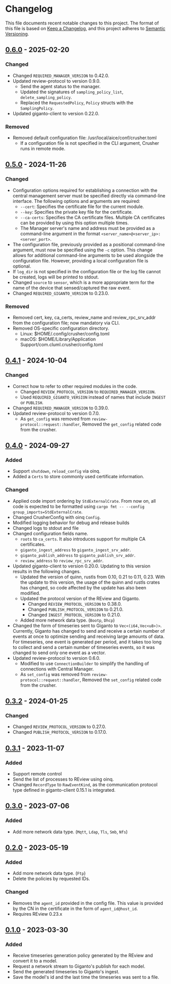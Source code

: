 # Changelog

This file documents recent notable changes to this project. The format of this
file is based on [Keep a Changelog](https://keepachangelog.com/en/1.0.0/), and
this project adheres to [Semantic
Versioning](https://semver.org/spec/v2.0.0.html).

## [0.6.0] - 2025-02-20

### Changed

- Changed `REQUIRED_MANAGER_VERSION` to 0.42.0.
- Updated review-protocol to version 0.9.0.
  - Send the agent status to the manager.
  - Updated the signatures of `sampling_policy_list`, `delete_sampling_policy`.
  - Replaced the `RequestedPolicy`, `Policy` structs with the `SamplingPolicy`.
- Updated giganto-client to version 0.22.0.

### Removed

- Removed default configuration file: /usr/local/aice/conf/crusher.toml
  - If a configuration file is not specified in the CLI argument, Crusher runs in
    remote mode.

## [0.5.0] - 2024-11-26

### Changed

- Configuration options required for establishing a connection with the central
  management server must be specified directly via command-line interface.
  The following options and arguments are required:
  - `--cert`: Specifies the certificate file for the current module.
  - `--key`: Specifies the private key file for the certificate.
  - `--ca-certs`: Specifies the CA certificate files. Multiple CA certificates
    can be provided by using this option multiple times.
  - The Manager server's name and address must be provided as a command-line
    argument in the format `<server_name>@<server_ip>:<server_port>`.
- The configuration file, previously provided as a positional command-line
  argument, must now be specified using the `-c` option. This change allows for
  additional command-line arguments to be used alongside the configuration file.
  However, providing a local configuration file is optional.
- If `log_dir` is not specified in the configuration file or the log file cannot
  be created, logs will be printed to stdout.
- Changed `source` to `sensor`, which is a more appropriate term for the name of
  the device that sensed/captured the raw event.
- Changed `REQUIRED_GIGANTO_VERSION` to 0.23.0.

### Removed

- Removed cert, key, ca_certs, review_name and review_rpc_srv_addr from the
  configuration file; now mandatory via CLI.
- Removed OS-specific configuration directory.
  - Linux: $HOME/.config/crusher/config.toml
  - macOS: $HOME/Library/Application Support/com.cluml.crusher/config.toml

## [0.4.1] - 2024-10-04

### Changed

- Correct how to refer to other required modules in the code.
  - Changed `REVIEW_PROTOCOL_VERSION` to `REQUIRED_MANAGER_VERSION`.
  - Used `REQUIRED_GIGANTO_VERSION` instead of names that include `INGEST` or `PUBLISH`.
- Changed `REQUIRED_MANAGER_VERSION` to 0.39.0.
- Updated review-protocol to version 0.7.0.
  - As `get_config` was removed from `review-protocol::request::handler`,
    Removed the `get_config` related code from the crusher.

## [0.4.0] - 2024-09-27

### Added

- Support `shutdown`, `reload_config` via oinq.
- Added a `Certs` to store commonly used certificate information.

### Changed

- Applied code import ordering by `StdExternalCrate`. From now on, all code is
  expected to be formatted using `cargo fmt -- --config group_imports=StdExternalCrate`.
- Changed CrusherConfig with oinq `Config`.
- Modified logging behavior for debug and release builds
- Changed logs to stdout and file
- Changed configuration fields name.
  - `roots` to `ca_certs`. It also introduces support for multiple CA
    certificates.
  - `giganto_ingest_address` to `giganto_ingest_srv_addr`.
  - `giganto_publish_address` to `giganto_publish_srv_addr`.
  - `review_address` to `review_rpc_srv_addr`.
- Updated giganto-client to version 0.20.0. Updating to this version results
  in the following changes.
  - Updated the version of quinn, rustls from 0.10, 0.21 to 0.11, 0.23. With the
    update to this version, the usage of the quinn and rustls crates has
    changed, so code affected by the update has also been modified.
  - Updated the protocol version of the REview and Giganto.
    - Changed `REVIEW_PROTOCOL_VERSION` to 0.38.0.
    - Changed `PUBLISH_PROTOCOL_VERSION` to 0.21.0.
    - Changed `INGEST_PROTOCOL_VERSION` to 0.21.0.
  - Added more network data type. (`Bootp`, `Dhcp`)
- Changed the form of timeseries sent to Giganto to `Vec<(i64,Vec<u8>)>`.
  Currently, Giganto has changed to send and receive a certain number of
  events at once to optimize sending and receiving large amounts of data.
  For timeseries, one event is generated per period, and it takes too long
  to collect and send a certain number of timeseries events, so it was
  changed to send only one event as a vector.
- Updated review-protocol to version 0.6.0.
  - Modified to use `ConnectionBuilder` to simplify the handling of connections
    with Central Manager.
  - As `set_config` was removed from `review-protocol::request::handler`,
    Removed the `set_config` related code from the crusher.

## [0.3.2] - 2024-01-25

### Changed

- Changed `REVIEW_PROTOCOL_VERSION` to 0.27.0.
- Changed `PUBLISH_PROTOCOL_VERSION` to 0.17.0.

## [0.3.1] - 2023-11-07

### Added

- Support remote control
- Send the list of processes to REview using oinq.
- Changed `RecordType` to `RawEventKind`, as the communication protocol type
  defined in giganto-client 0.15.1 is integrated.

## [0.3.0] - 2023-07-06

### Added

- Add more network data type. (`Mqtt`, `Ldap`, `Tls`, `Smb`, `Nfs`)

## [0.2.0] - 2023-05-19

### Added

- Add more network data type. (`Ftp`)
- Delete the policies by requested IDs.

### Changed

- Removes the `agent_id` provided in the config file. This value is provided by
  the CN in the certificate in the form of `agent_id@host_id`.
- Requires REview 0.23.x

## [0.1.0] - 2023-03-30

### Added

- Receive timeseries generation policy generated by the REview and
  convert it to a model.
- Request a network stream to Giganto's publish for each model.
- Send the generated timeseries to Giganto's ingest.
- Save the model's id and the last time the timeseries was sent to a file.

[0.6.0]: https://github.com/aicers/crusher/compare/0.5.0...0.6.0
[0.5.0]: https://github.com/aicers/crusher/compare/0.4.1...0.5.0
[0.4.1]: https://github.com/aicers/crusher/compare/0.4.0...0.4.1
[0.4.0]: https://github.com/aicers/crusher/compare/0.3.2...0.4.0
[0.3.2]: https://github.com/aicers/crusher/compare/0.3.1...0.3.2
[0.3.1]: https://github.com/aicers/crusher/compare/0.3.0...0.3.1
[0.3.0]: https://github.com/aicers/crusher/compare/0.2.0...0.3.0
[0.2.0]: https://github.com/aicers/crusher/compare/0.1.0...0.2.0
[0.1.0]: https://github.com/aicers/crusher/tree/0.1.0
